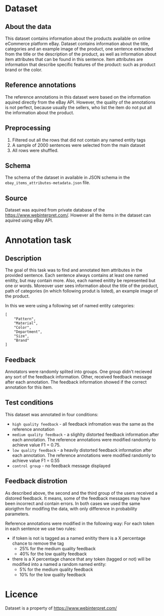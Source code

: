 # Dataset
## About the data
This dataset contains information about the products available on online eCommerce platform eBay.
Dataset contains information about the title, categories and an example image of the product, one sentence extracted from the title or the description of the product, as well as information about item attributes that can be found in this sentence.
Item attributes are information that describe specific features of the product: such as product brand or the color.

## Reference annotations
The reference annotations in this dataset were based on the information aquired directly from the eBay API. However, the quality of the annotations is not perfect, because usually the sellers, who list the item do not put all the information about the product.

## Preprocessing
1. Filtered out all the rows that did not contain any named entity tags
2. A sample of 2000 sentences were selected from the main dataset
3. All rows were shuffled.

## Schema
The schema of the dataset in available in JSON schema in the `ebay_items_attributes-metadata.json` file.

## Source
Dataset was aquired from private database of the https://www.webinterpret.com/.
However all the items in the dataset can aquired using eBay API.

# Annotation task
## Description
The goal of this task was to find and annotated item attributes in the provided sentence. Each sentence always contains at least one named enitity, but may contain more. Also, each named enitity be represented but one or words. Moreover user sees information about the title of the product, path of categories (in which following produt is listed), an example image of the product.

In this we were using a following set of named entity categories:

```
[
    "Pattern",
    "Material",
    "Color",
    "Department",
    "Size",
    "Brand"
]
```

## Feedback
Annotators were randomly splited into groups. One group didn't recieved any sort of the feedback information.
Other, received feedback message after each annotation. The feedback information showed if the correct annotation for this item.

## Test conditions
This dataset was annotated in four conditions:
- `high quality feedback` - all feedback infromation was the same as the reference annotation
- `medium quality feedback` - a slighlty distorted feedback information after each annotation. The reference annotations were modified randomly to achieve value F1 = 0.75.
- `low quality feedback` - a heavily distorted feedback information after each annotation. The reference annotations were modified randomly to achieve value F1 = 0.55
- `control group` - no feedback message displayed

## Feedback distrotion
As described above, the second and the third group of the users received a distored feedback. It means, some of the feedback messages may have been incorrect and contain errors. In both cases we used the same alorigthm for modifing the data, with only difference in probability parameters.

Reference annotations were modified in the following way: 
For each token in each sentence we use two rules:
- if token is not is tagged as a named enitity there is a X percentage chance to remove the tag
    - 25% for the medium quality feedback
    - 40% for the low quality feedback
- there is a X percentage chance that any token (tagged or not) will be modified into a named a random named entity:
    - 5% for the medium quality feedback
    - 10% for the low quality feedback

#  Licence
Dataset is a property of https://www.webinterpret.com/
